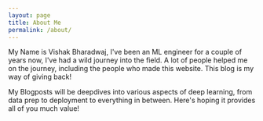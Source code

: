 ```yaml
---
layout: page
title: About Me
permalink: /about/
---
```


My Name is Vishak Bharadwaj, I've been an ML engineer for a couple of years now, I've had a wild journey into the field. A lot of people helped me on the journey, including the people who made this website. This blog is my way of giving back! 

My Blogposts will be deepdives into various aspects of deep learning, from data prep to deployment to everything in between. Here's hoping it provides all of you much value!
